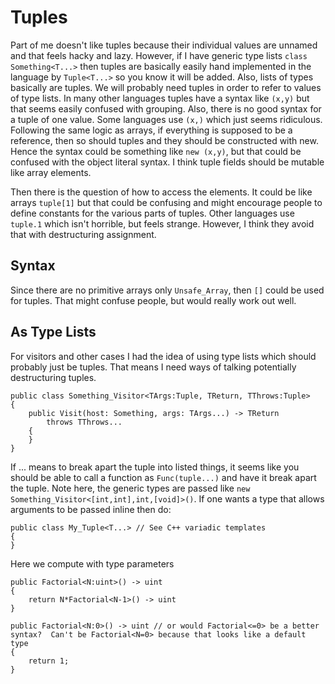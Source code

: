 # Tuples

Part of me doesn't like tuples because their individual values are unnamed and that feels hacky and lazy.  However, if I have generic type lists `class Something<T...>` then tuples are basically easily hand implemented in the language by `Tuple<T...>` so you know it will be added.  Also, lists of types basically are tuples.  We will probably need tuples in order to refer to values of type lists.  In many other languages tuples have a syntax like `(x,y)` but that seems easily confused with grouping.  Also, there is no good syntax for a tuple of one value.  Some languages use `(x,)` which just seems ridiculous.  Following the same logic as arrays, if everything is supposed to be a reference, then so should tuples and they should be constructed with new.  Hence the syntax could be something like `new (x,y)`, but that could be confused with the object literal syntax.  I think tuple fields should be mutable like array elements.

Then there is the question of how to access the elements.  It could be like arrays `tuple[1]` but that could be confusing and might encourage people to define constants for the various parts of tuples.  Other languages use `tuple.1` which isn't horrible, but feels strange.  However, I think they avoid that with destructuring assignment.

## Syntax

Since there are no primitive arrays only `Unsafe_Array`, then `[]` could be used for tuples. That might confuse people, but would really work out well.

## As Type Lists

For visitors and other cases I had the idea of using type lists which should probably just be tuples.  That means I need ways of talking potentially destructuring tuples.

	public class Something_Visitor<TArgs:Tuple, TReturn, TThrows:Tuple>
	{
		public Visit(host: Something, args: TArgs...) -> TReturn
			throws TThrows...
		{
		}
	}
	
If ... means to break apart the tuple into listed things, it seems like you should be able to call a function as `Func(tuple...)` and have it break apart the tuple.  Note here, the generic types are passed like `new Something_Visitor<[int,int],int,[void]>()`.  If one wants a type that allows arguments to be passed inline then do:

	public class My_Tuple<T...> // See C++ variadic templates
	{
	}

Here we compute with type parameters

	public Factorial<N:uint>() -> uint
	{
		return N*Factorial<N-1>() -> uint
	}

	public Factorial<N:0>() -> uint // or would Factorial<=0> be a better syntax?  Can't be Factorial<N=0> because that looks like a default type 
	{
		return 1;
	}

